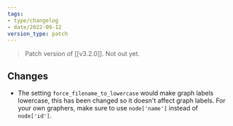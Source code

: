 ```yaml
---
tags:
- type/changelog
- date/2022-09-12
version_type: patch
---
```


> Patch version of [[v3.2.0]]. Not out yet.

## Changes
- The setting `force_filename_to_lowercase`  would make graph labels lowercase, this has been changed so it doesn't affect graph labels. For your own graphers, make sure to use `node['name']` instead of `node['id']`.


